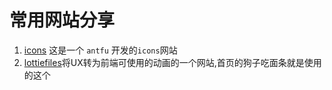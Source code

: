 # 常用网站分享

1. [icons](https://icones.netlify.app/) 这是一个 `antfu` 开发的`icons`网站
2. [lottiefiles](https://lottiefiles.com/)将UX转为前端可使用的动画的一个网站,首页的狗子吃面条就是使用的这个
